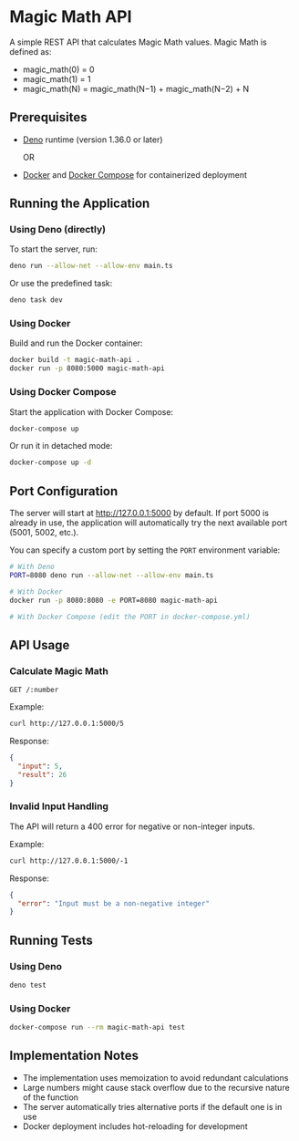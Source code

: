 # Magic Math API

A simple REST API that calculates Magic Math values. Magic Math is defined as:

- magic_math(0) = 0
- magic_math(1) = 1
- magic_math(N) = magic_math(N−1) + magic_math(N−2) + N

## Prerequisites

- [Deno](https://deno.com/) runtime (version 1.36.0 or later)
  
  OR
  
- [Docker](https://www.docker.com/) and [Docker Compose](https://docs.docker.com/compose/) for containerized deployment

## Running the Application

### Using Deno (directly)

To start the server, run:

```bash
deno run --allow-net --allow-env main.ts
```

Or use the predefined task:

```bash
deno task dev
```

### Using Docker

Build and run the Docker container:

```bash
docker build -t magic-math-api .
docker run -p 8080:5000 magic-math-api
```

### Using Docker Compose

Start the application with Docker Compose:

```bash
docker-compose up
```

Or run it in detached mode:

```bash
docker-compose up -d
```

## Port Configuration

The server will start at http://127.0.0.1:5000 by default. If port 5000 is already in use, the application will automatically try the next available port (5001, 5002, etc.).

You can specify a custom port by setting the `PORT` environment variable:

```bash
# With Deno
PORT=8080 deno run --allow-net --allow-env main.ts

# With Docker
docker run -p 8080:8080 -e PORT=8080 magic-math-api

# With Docker Compose (edit the PORT in docker-compose.yml)
```

## API Usage

### Calculate Magic Math

```
GET /:number
```

Example:

```bash
curl http://127.0.0.1:5000/5
```

Response:

```json
{
  "input": 5,
  "result": 26
}
```

### Invalid Input Handling

The API will return a 400 error for negative or non-integer inputs.

Example:

```bash
curl http://127.0.0.1:5000/-1
```

Response:

```json
{
  "error": "Input must be a non-negative integer"
}
```

## Running Tests

### Using Deno

```bash
deno test
```

### Using Docker

```bash
docker-compose run --rm magic-math-api test
```

## Implementation Notes

- The implementation uses memoization to avoid redundant calculations
- Large numbers might cause stack overflow due to the recursive nature of the function 
- The server automatically tries alternative ports if the default one is in use 
- Docker deployment includes hot-reloading for development 
